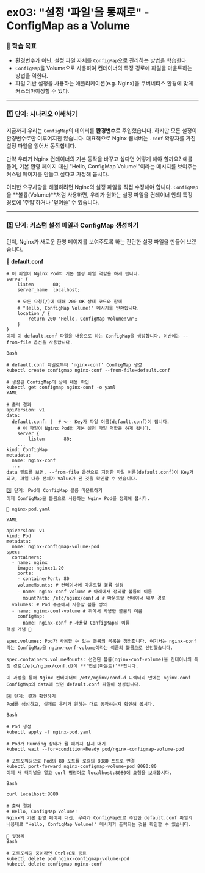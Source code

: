 # ex03: "설정 '파일'을 통째로" - ConfigMap as a Volume

### 🎯 학습 목표
- 환경변수가 아닌, 설정 파일 자체를 `ConfigMap`으로 관리하는 방법을 학습한다.
- `ConfigMap`을 Volume으로 사용하여 컨테이너의 특정 경로에 파일을 마운트하는 방법을 익힌다.
- 파일 기반 설정을 사용하는 애플리케이션(e.g. Nginx)을 쿠버네티스 환경에 맞게 커스터마이징할 수 있다.

---

### 1️⃣ 단계: 시나리오 이해하기

지금까지 우리는 `ConfigMap`의 데이터를 **환경변수**로 주입했습니다. 하지만 모든 설정이 환경변수로만 이루어지진 않습니다. 대표적으로 Nginx 웹서버는 `.conf` 확장자를 가진 설정 파일을 읽어서 동작합니다.

만약 우리가 Nginx 컨테이너의 기본 동작을 바꾸고 싶다면 어떻게 해야 할까요? 예를 들어, 기본 환영 페이지 대신 "Hello, ConfigMap Volume!"이라는 메시지를 보여주는 커스텀 페이지를 만들고 싶다고 가정해 봅시다.

이러한 요구사항을 해결하려면 Nginx의 설정 파일을 직접 수정해야 합니다. `ConfigMap`을 **볼륨(Volume)**처럼 사용하면, 우리가 원하는 설정 파일을 컨테이너 안의 특정 경로에 '주입'하거나 '덮어쓸' 수 있습니다.

---

### 2️⃣ 단계: 커스텀 설정 파일과 ConfigMap 생성하기

먼저, Nginx가 새로운 환영 페이지를 보여주도록 하는 간단한 설정 파일을 만들어 보겠습니다.

**📄 default.conf**
```nginx
# 이 파일이 Nginx Pod의 기본 설정 파일 역할을 하게 됩니다.
server {
    listen       80;
    server_name  localhost;

    # 모든 요청(/)에 대해 200 OK 상태 코드와 함께
    # "Hello, ConfigMap Volume!" 메시지를 반환합니다.
    location / {
        return 200 "Hello, ConfigMap Volume!\n";
    }
}
이제 이 default.conf 파일을 내용으로 하는 ConfigMap을 생성합니다. 이번에는 --from-file 옵션을 사용합니다.

Bash

# default.conf 파일로부터 'nginx-conf' ConfigMap 생성
kubectl create configmap nginx-conf --from-file=default.conf

# 생성된 ConfigMap의 상세 내용 확인
kubectl get configmap nginx-conf -o yaml
YAML

# 출력 결과
apiVersion: v1
data:
  default.conf: |  # <-- Key가 파일 이름(default.conf)이 됩니다.
    # 이 파일이 Nginx Pod의 기본 설정 파일 역할을 하게 됩니다.
    server {
        listen       80;
    ...
kind: ConfigMap
metadata:
  name: nginx-conf
  ...
data 필드를 보면, --from-file 옵션으로 지정한 파일 이름(default.conf)이 Key가 되고, 파일 내용 전체가 Value가 된 것을 확인할 수 있습니다.

3️⃣ 단계: Pod에 ConfigMap 볼륨 마운트하기
이제 ConfigMap을 볼륨으로 사용하는 Nginx Pod를 정의해 봅시다.

📄 nginx-pod.yaml

YAML

apiVersion: v1
kind: Pod
metadata:
  name: nginx-configmap-volume-pod
spec:
  containers:
  - name: nginx
    image: nginx:1.20
    ports:
    - containerPort: 80
    volumeMounts: # 컨테이너에 마운트할 볼륨 설정
    - name: nginx-conf-volume # 아래에서 정의할 볼륨의 이름
      mountPath: /etc/nginx/conf.d # 마운트할 컨테이너 내부 경로
  volumes: # Pod 수준에서 사용할 볼륨 정의
  - name: nginx-conf-volume # 위에서 사용한 볼륨의 이름
    configMap:
      name: nginx-conf # 사용할 ConfigMap의 이름
핵심 개념 🔑

spec.volumes: Pod가 사용할 수 있는 볼륨의 목록을 정의합니다. 여기서는 nginx-conf라는 ConfigMap을 nginx-conf-volume이라는 이름의 볼륨으로 선언했습니다.

spec.containers.volumeMounts: 선언된 볼륨(nginx-conf-volume)을 컨테이너의 특정 경로(/etc/nginx/conf.d)에 **'연결(마운트)'**합니다.

이 과정을 통해 Nginx 컨테이너의 /etc/nginx/conf.d 디렉터리 안에는 nginx-conf ConfigMap의 data에 있던 default.conf 파일이 생성됩니다.

4️⃣ 단계: 결과 확인하기
Pod를 생성하고, 실제로 우리가 원하는 대로 동작하는지 확인해 봅시다.

Bash

# Pod 생성
kubectl apply -f nginx-pod.yaml

# Pod가 Running 상태가 될 때까지 잠시 대기
kubectl wait --for=condition=Ready pod/nginx-configmap-volume-pod

# 포트포워딩으로 Pod의 80 포트를 로컬의 8080 포트로 연결
kubectl port-forward nginx-configmap-volume-pod 8080:80
이제 새 터미널을 열고 curl 명령어로 localhost:8080에 요청을 보내봅시다.

Bash

curl localhost:8080

# 출력 결과
# Hello, ConfigMap Volume!
Nginx의 기본 환영 페이지 대신, 우리가 ConfigMap으로 주입한 default.conf 파일의 내용대로 "Hello, ConfigMap Volume!" 메시지가 출력되는 것을 확인할 수 있습니다.

🧹 뒷정리
Bash

# 포트포워딩 중이라면 Ctrl+C로 종료
kubectl delete pod nginx-configmap-volume-pod
kubectl delete configmap nginx-conf